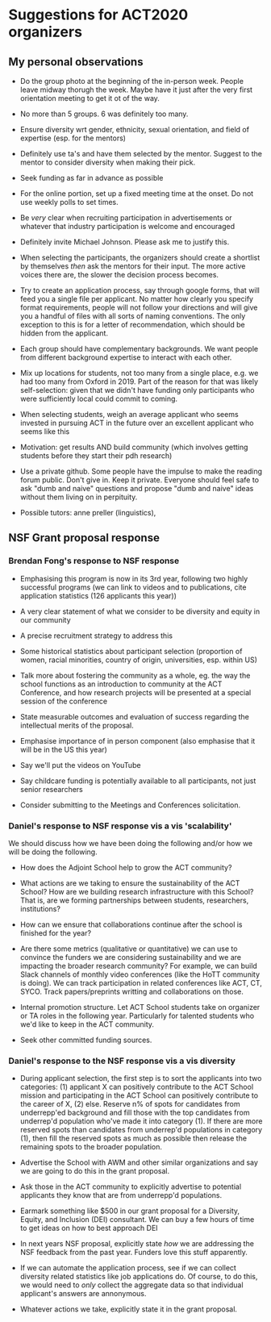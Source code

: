 # Suggestions for ACT2020 organizers

## My personal observations

* Do the group photo at the beginning of the in-person
  week. People leave midway thorugh the week. Maybe have it
  just after the very first orientation meeting to get it ot
  of the way.

* No more than 5 groups. 6 was definitely too many.

* Ensure diversity wrt gender, ethnicity, sexual
  orientation, and field of expertise (esp. for the mentors)

* Definitely use ta's and have them selected by the
  mentor. Suggest to the mentor to consider diversity when
  making their pick.

* Seek funding as far in advance as possible

* For the online portion, set up a fixed meeting time at the
  onset. Do not use weekly polls to set times.

* Be *very* clear when recruiting participation in
  advertisements or whatever that industry participation is
  welcome and encouraged

* Definitely invite Michael Johnson. Please ask me to
  justify this.

* When selecting the participants, the organizers should
  create a shortlist by themselves *then* ask the mentors for
  their input. The more active voices there are, the slower
  the decision process becomes.

* Try to create an application process, say through google
  forms, that will feed you a single file per applicant.  No
  matter how clearly you specify format requirements, people
  will not follow your directions and will give you a
  handful of files with all sorts of naming conventions. The
  only exception to this is for a letter of recommendation,
  which should be hidden from the applicant.

* Each group should have complementary backgrounds. We want
  people from different background expertise to interact
  with each other.

* Mix up locations for students, not too many from a single
  place, e.g. we had too many from Oxford in 2019. Part of
  the reason for that was likely self-selection: given that
  we didn't have funding only participants who were
  sufficiently local could commit to coming.

* When selecting students, weigh an average applicant who
  seems invested in pursuing ACT in the future over an
  excellent applicant who seems like this

* Motivation: get results AND build community (which
  involves getting students before they start their pdh
  research)

* Use a private github. Some people have the impulse to make
  the reading forum public.  Don't give in. Keep it private.
  Everyone should feel safe to ask "dumb and naive"
  questions and propose "dumb and naive" ideas without
  them living on in perpituity.

* Possible tutors: anne preller (linguistics), 

## NSF Grant proposal response

### Brendan Fong's response to NSF response

* Emphasising this program is now in its 3rd year, following
two highly successful programs (we can link to videos and to
publications, cite application statistics (126 applicants
this year))

* A very clear statement of what we consider to be diversity
  and equity in our community

* A precise recruitment strategy to address this

* Some historical statistics about participant selection
  (proportion of women, racial minorities, country of
  origin, universities, esp. within US)

* Talk more about fostering the community as a whole,
  eg. the way the school functions as an introduction to
  community at the ACT Conference, and how research projects
  will be presented at a special session of the conference

* State measurable outcomes and evaluation of success
  regarding the intellectual merits of the proposal.
  
* Emphasise importance of in person component (also
  emphasise that it will be in the US this year)

* Say we'll put the videos on YouTube

* Say childcare funding is potentially available to all participants, not just senior researchers

* Consider submitting to the Meetings and Conferences
  solicitation.

### Daniel's response to NSF response vis a vis 'scalability'

We should discuss how we have been doing the following
and/or how we will be doing the following.

* How does the Adjoint School help to grow the ACT
  community?

* What actions are we taking to ensure the sustainability of
  the ACT School? How are we building research
  infrastructure with this School? That is, are we forming
  partnerships between students, researchers, institutions?

* How can we ensure that collaborations continue after the
  school is finished for the year?

* Are there some metrics (qualitative or quantitative) we
  can use to convince the funders we are considering
  sustainability and we are impacting the broader research
  community? For example, we can build Slack channels of
  monthly video conferences (like the HoTT community is
  doing). We can track participation in related conferences
  like ACT, CT, SYCO. Track papers/preprints writting and
  collaborations on those.

* Internal promotion structure. Let ACT School students take
  on organizer or TA roles in the following year.
  Particularly for talented students who we'd like to keep
  in the ACT community.

* Seek other committed funding sources.

### Daniel's response to the NSF response vis a vis diversity

* During applicant selection, the first step is to sort the
  applicants into two categories: (1) applicant X can
  positively contribute to the ACT School mission and
  participating in the ACT School can positively contribute
  to the career of X, (2) else.  Reserve n% of spots for
  candidates from underrepp'ed background and fill those
  with the top candidates from underrep'd population who've
  made it into category (1). If there are more reserved
  spots than candidates from underrep'd populations in
  category (1), then fill the reserved spots as much as
  possible then release the remaining spots to the broader
  population. 
  
* Advertise the School with AWM and other similar
  organizations and say we are going to do this in the grant
  proposal. 
  
* Ask those in the ACT community to explicitly advertise to
  potential applicants they know that are from underrepp'd
  populations.
  
* Earmark something like $500 in our grant proposal for a
  Diversity, Equity, and Inclusion (DEI) consultant. We can buy a
  few hours of time to get ideas on how to best approach DEI

* In next years NSF proposal, explicitly state *how* we are
  addressing the NSF feedback from the past year. Funders
  love this stuff apparently.
  
* If we can automate the application process, see if we can
  collect diversity related statistics like job applications
  do.  Of course, to do this, we would need to *only*
  collect the aggregate data so that individual applicant's
  answers are annonymous.  

* Whatever actions we take, explicitly state it in the grant
  proposal. 

